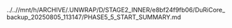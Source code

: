 ../..//mnt/h/ARCHIVE/.UNWRAP/D/STAGE2_INNER/e8bf24f9fb06/DuRiCore_backup_20250805_113147/PHASE5_5_START_SUMMARY.md